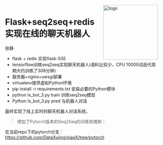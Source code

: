 
<img src="static/favo/xiaoX.ico" align="right" alt="logo" height="180" width="180" />


# Flask+seq2seq+redis实现在线的聊天机器人 


徐静

+ flask + redis 实现flask-SSE
+ tensorflow训练seq2seq实现聊天机器人(语料比较少，CPU 10000词迭代周期大约训练了308分钟）
+ 服务器+nginx+uwsgi部署
+ virtualenv提供虚拟Python环境
+ pip install -r requirements.txt 安装必要的Python模块
+ python lx_bot_3.py train 训练seq2seq模型
+ Python lx_bot_3.py pred 与机器人对话


最终实现了线上实时的聊天机器人对话系统。



> 增加了Pytorch版本的Seq2Seq的训练和推断：

在当前repo下的pytorch分支：
<https://github.com/DataXujing/xiaoX/tree/pytorch>


